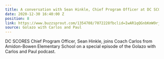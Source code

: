```yaml
---
title: A conversation with Sean Hinkle, Chief Program Officer at DC SCORES
date: 2020-12-30 16:40:00 Z
position: 8
link: https://www.buzzsprout.com/1354708/7072228fbclid=IwAR1qQGnbKmW9rj9U7_qULzAkxkldkHzZt5eRO7ov6dEdMNYd1A3B6Jx8vxQ
source: Golazo with Carlos and Paul
---
```


DC SCORES Chief Program Officer, Sean Hinkle, joins Coach Carlos from Amidon-Bowen Elementary School on a special episode of the Golazo with Carlos and Paul podcast.